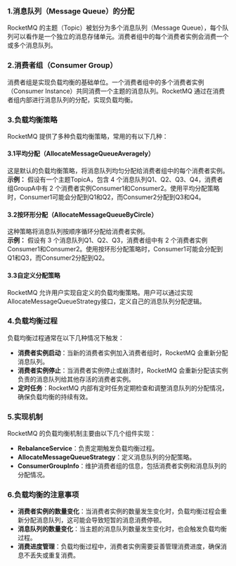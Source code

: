 ### 1.**消息队列（Message Queue）的分配**
RocketMQ 的主题（Topic）被划分为多个消息队列（Message Queue），每个队列可以看作是一个独立的消息存储单元。消费者组中的每个消费者实例会消费一个或多个消息队列。
### 2.**消费者组（Consumer Group）**
消费者组是实现负载均衡的基础单位。一个消费者组中的多个消费者实例（Consumer Instance）共同消费一个主题的消息队列。RocketMQ 通过在消费者组内部进行消息队列的分配，实现负载均衡。
### 3.**负载均衡策略**
RocketMQ 提供了多种负载均衡策略，常用的有以下几种：
#### 3.1**平均分配（AllocateMessageQueueAveragely）**
这是默认的负载均衡策略，将消息队列均匀分配给消费者组中的每个消费者实例。<br />**示例：** 假设有一个主题TopicA，包含 4 个消息队列Q1、Q2、Q3、Q4，消费者组GroupA中有 2 个消费者实例Consumer1和Consumer2。使用平均分配策略时，Consumer1可能会分配到Q1和Q2，而Consumer2分配到Q3和Q4。
#### 3.2**按环形分配（AllocateMessageQueueByCircle）**
这种策略将消息队列按顺序循环分配给消费者实例。<br />**示例：** 假设有 3 个消息队列Q1、Q2、Q3，消费者组中有 2 个消费者实例Consumer1和Consumer2。使用按环形分配策略时，Consumer1可能会分配到Q1和Q3，而Consumer2分配到Q2。
#### 3.3**自定义分配策略**
RocketMQ 允许用户实现自定义的负载均衡策略。用户可以通过实现AllocateMessageQueueStrategy接口，定义自己的消息队列分配逻辑。
### 4.**负载均衡过程**
负载均衡过程通常在以下几种情况下触发：

- **消费者实例启动**：当新的消费者实例加入消费者组时，RocketMQ 会重新分配消息队列。
- **消费者实例停止**：当消费者实例停止或崩溃时，RocketMQ 会重新分配该实例负责的消息队列给其他存活的消费者实例。
- **定时任务**：RocketMQ 内部有定时任务定期检查和调整消息队列的分配情况，确保负载均衡的持续有效。
### 5.**实现机制**
RocketMQ 的负载均衡机制主要由以下几个组件实现：

- **RebalanceService**：负责定期触发负载均衡过程。
- **AllocateMessageQueueStrategy**：定义消息队列的分配策略。
- **ConsumerGroupInfo**：维护消费者组的信息，包括消费者实例和消息队列的分配情况。
### 6.**负载均衡的注意事项**

- **消费者实例的数量变化**：当消费者实例的数量发生变化时，负载均衡过程会重新分配消息队列，这可能会导致短暂的消息消费停顿。
- **消息队列的数量变化**：当主题的消息队列数量发生变化时，也会触发负载均衡过程。
- **消费进度管理**：负载均衡过程中，消费者实例需要妥善管理消费进度，确保消息不丢失或重复消费。
